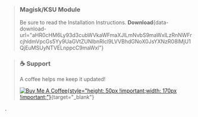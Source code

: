 > ### Magisk/KSU Module
> Be sure to read the Installation Instructions.
> **Download**{data-download-url="aHR0cHM6Ly93d3cubWVkaWFmaXJlLmNvbS9maWxlLzRnNWFrcjhldmVpcGs5Yy9UaGVtZUNlbnRlcl9LVVBhdGNoX0JsYXNzR08lMjU1QjEuMSUyNTVELnppcC9maWxl"}

> ### ☕ Support
> A coffee helps me keep it updated!
> 
> [![Buy Me A Coffee](https://cdn.buymeacoffee.com/buttons/v2/default-yellow.png){style="height: 50px !important;width: 170px !important;"}](https://www.buymeacoffee.com/BlassGO){target="_blank"}

.

